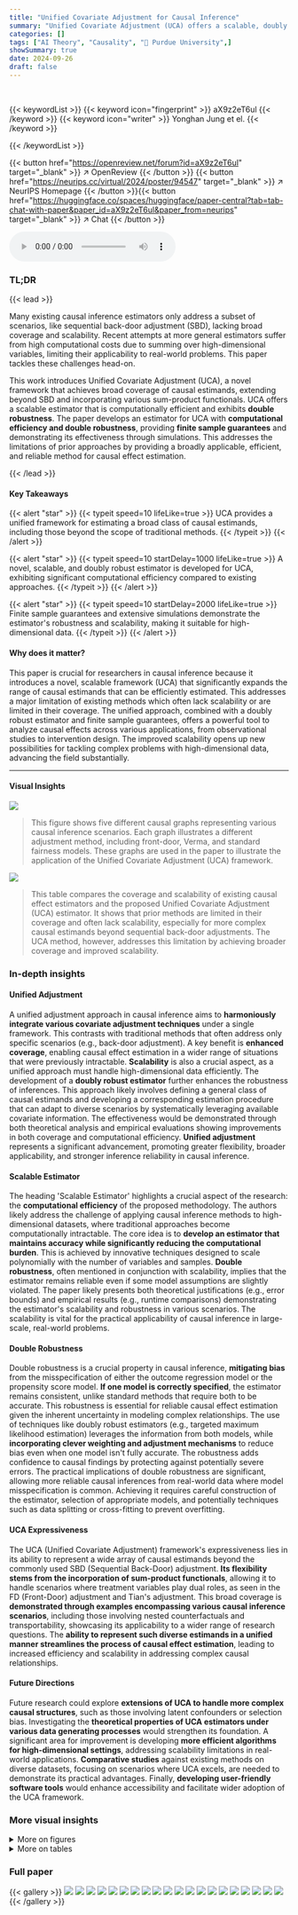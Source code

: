 ```yaml
---
title: "Unified Covariate Adjustment for Causal Inference"
summary: "Unified Covariate Adjustment (UCA) offers a scalable, doubly robust estimator for a wide array of causal estimands beyond standard methods."
categories: []
tags: ["AI Theory", "Causality", "🏢 Purdue University",]
showSummary: true
date: 2024-09-26
draft: false
---
```


<br>

{{< keywordList >}}
{{< keyword icon="fingerprint" >}} aX9z2eT6ul {{< /keyword >}}
{{< keyword icon="writer" >}} Yonghan Jung et el. {{< /keyword >}}
 
{{< /keywordList >}}

{{< button href="https://openreview.net/forum?id=aX9z2eT6ul" target="_blank" >}}
↗ OpenReview
{{< /button >}}
{{< button href="https://neurips.cc/virtual/2024/poster/94547" target="_blank" >}}
↗ NeurIPS Homepage
{{< /button >}}{{< button href="https://huggingface.co/spaces/huggingface/paper-central?tab=tab-chat-with-paper&paper_id=aX9z2eT6ul&paper_from=neurips" target="_blank" >}}
↗ Chat
{{< /button >}}



<audio controls>
    <source src="https://ai-paper-reviewer.com/aX9z2eT6ul/podcast.wav" type="audio/wav">
    Your browser does not support the audio element.
</audio>


### TL;DR


{{< lead >}}

Many existing causal inference estimators only address a subset of scenarios, like sequential back-door adjustment (SBD), lacking broad coverage and scalability.  Recent attempts at more general estimators suffer from high computational costs due to summing over high-dimensional variables, limiting their applicability to real-world problems. This paper tackles these challenges head-on.

This work introduces Unified Covariate Adjustment (UCA), a novel framework that achieves broad coverage of causal estimands, extending beyond SBD and incorporating various sum-product functionals. UCA offers a scalable estimator that is computationally efficient and exhibits **double robustness**. The paper develops an estimator for UCA with **computational efficiency and double robustness**, providing **finite sample guarantees** and demonstrating its effectiveness through simulations. This addresses the limitations of prior approaches by providing a broadly applicable, efficient, and reliable method for causal effect estimation.

{{< /lead >}}


#### Key Takeaways

{{< alert "star" >}}
{{< typeit speed=10 lifeLike=true >}} UCA provides a unified framework for estimating a broad class of causal estimands, including those beyond the scope of traditional methods. {{< /typeit >}}
{{< /alert >}}

{{< alert "star" >}}
{{< typeit speed=10 startDelay=1000 lifeLike=true >}} A novel, scalable, and doubly robust estimator is developed for UCA, exhibiting significant computational efficiency compared to existing approaches. {{< /typeit >}}
{{< /alert >}}

{{< alert "star" >}}
{{< typeit speed=10 startDelay=2000 lifeLike=true >}} Finite sample guarantees and extensive simulations demonstrate the estimator's robustness and scalability, making it suitable for high-dimensional data. {{< /typeit >}}
{{< /alert >}}

#### Why does it matter?
This paper is crucial for researchers in causal inference because it introduces a novel, scalable framework (UCA) that significantly expands the range of causal estimands that can be efficiently estimated.  This addresses a major limitation of existing methods which often lack scalability or are limited in their coverage. The unified approach, combined with a doubly robust estimator and finite sample guarantees, offers a powerful tool to analyze causal effects across various applications, from observational studies to intervention design. The improved scalability opens up new possibilities for tackling complex problems with high-dimensional data, advancing the field substantially.

------
#### Visual Insights



![](https://ai-paper-reviewer.com/aX9z2eT6ul/figures_2_1.jpg)

> This figure shows five different causal graphs representing various causal inference scenarios. Each graph illustrates a different adjustment method, including front-door, Verma, and standard fairness models. These graphs are used in the paper to illustrate the application of the Unified Covariate Adjustment (UCA) framework.





![](https://ai-paper-reviewer.com/aX9z2eT6ul/tables_1_1.jpg)

> This table compares the coverage and scalability of existing causal effect estimators and the proposed Unified Covariate Adjustment (UCA) estimator.  It shows that prior methods are limited in their coverage and often lack scalability, especially for more complex causal estimands beyond sequential back-door adjustments. The UCA method, however, addresses this limitation by achieving broader coverage and improved scalability.





### In-depth insights


#### Unified Adjustment
A unified adjustment approach in causal inference aims to **harmoniously integrate various covariate adjustment techniques** under a single framework.  This contrasts with traditional methods that often address only specific scenarios (e.g., back-door adjustment).  A key benefit is **enhanced coverage**, enabling causal effect estimation in a wider range of situations that were previously intractable.  **Scalability** is also a crucial aspect, as a unified approach must handle high-dimensional data efficiently.  The development of a **doubly robust estimator** further enhances the robustness of inferences.  This approach likely involves defining a general class of causal estimands and developing a corresponding estimation procedure that can adapt to diverse scenarios by systematically leveraging available covariate information.  The effectiveness would be demonstrated through both theoretical analysis and empirical evaluations showing improvements in both coverage and computational efficiency.  **Unified adjustment** represents a significant advancement, promoting greater flexibility, broader applicability, and stronger inference reliability in causal inference.

#### Scalable Estimator
The heading 'Scalable Estimator' highlights a crucial aspect of the research: the **computational efficiency** of the proposed methodology.  The authors likely address the challenge of applying causal inference methods to high-dimensional datasets, where traditional approaches become computationally intractable.  The core idea is to **develop an estimator that maintains accuracy while significantly reducing the computational burden**. This is achieved by innovative techniques designed to scale polynomially with the number of variables and samples.  **Double robustness**, often mentioned in conjunction with scalability, implies that the estimator remains reliable even if some model assumptions are slightly violated. The paper likely presents both theoretical justifications (e.g., error bounds) and empirical results (e.g., runtime comparisons) demonstrating the estimator's scalability and robustness in various scenarios. The scalability is vital for the practical applicability of causal inference in large-scale, real-world problems.

#### Double Robustness
Double robustness is a crucial property in causal inference, **mitigating bias** from the misspecification of either the outcome regression model or the propensity score model.  **If one model is correctly specified**, the estimator remains consistent, unlike standard methods that require both to be accurate. This robustness is essential for reliable causal effect estimation given the inherent uncertainty in modeling complex relationships.  The use of techniques like doubly robust estimators (e.g., targeted maximum likelihood estimation) leverages the information from both models, while **incorporating clever weighting and adjustment mechanisms** to reduce bias even when one model isn't fully accurate. The robustness adds confidence to causal findings by protecting against potentially severe errors. The practical implications of double robustness are significant, allowing more reliable causal inferences from real-world data where model misspecification is common. Achieving it requires careful construction of the estimator, selection of appropriate models, and potentially techniques such as data splitting or cross-fitting to prevent overfitting.

#### UCA Expressiveness
The UCA (Unified Covariate Adjustment) framework's expressiveness lies in its ability to represent a wide array of causal estimands beyond the commonly used SBD (Sequential Back-Door) adjustment.  **Its flexibility stems from the incorporation of sum-product functionals**, allowing it to handle scenarios where treatment variables play dual roles, as seen in the FD (Front-Door) adjustment and Tian's adjustment. This broad coverage is **demonstrated through examples encompassing various causal inference scenarios**, including those involving nested counterfactuals and transportability, showcasing its applicability to a wider range of research questions. The **ability to represent such diverse estimands in a unified manner streamlines the process of causal effect estimation**, leading to increased efficiency and scalability in addressing complex causal relationships.

#### Future Directions
Future research could explore **extensions of UCA to handle more complex causal structures**, such as those involving latent confounders or selection bias.  Investigating the **theoretical properties of UCA estimators under various data generating processes** would strengthen its foundation.  A significant area for improvement is developing **more efficient algorithms for high-dimensional settings**, addressing scalability limitations in real-world applications.  **Comparative studies** against existing methods on diverse datasets, focusing on scenarios where UCA excels, are needed to demonstrate its practical advantages. Finally,  **developing user-friendly software tools** would enhance accessibility and facilitate wider adoption of the UCA framework.


### More visual insights

<details>
<summary>More on figures
</summary>


![](https://ai-paper-reviewer.com/aX9z2eT6ul/figures_9_1.jpg)

> This figure compares the performance of the proposed DML-UCA estimator against existing methods for three different causal estimands: Front-Door, Verma's equation and Jung's equation.  The top row shows running time as the dimension of summed variables increases, demonstrating DML-UCA's scalability. The bottom row presents the average absolute error (AAE) as a function of sample size, highlighting DML-UCA's robustness and faster convergence.


![](https://ai-paper-reviewer.com/aX9z2eT6ul/figures_23_1.jpg)

> This figure shows five different causal graphs representing various scenarios in causal inference.  (a) illustrates the front-door adjustment, where the treatment affects an intermediate variable which then influences the outcome.  (b) demonstrates Verma's equation, showcasing a more complex scenario with multiple intermediate variables. (c) depicts the 'Napkin' example, highlighting a situation where the causal effect cannot be expressed as a simple sum-product. (d) presents a standard fairness model,  exhibiting the influence of a protected attribute (X) on the outcome (Y) through a mediator (W), involving confounding.  Finally, (e) shows an additional graph from prior work.


![](https://ai-paper-reviewer.com/aX9z2eT6ul/figures_35_1.jpg)

> This figure compares the performance of the proposed DML-UCA estimator against existing methods for various causal estimands (Front-Door, Verma, and Jung's equation). The top row shows the running time of each estimator as the dimension of summed variables increases, demonstrating DML-UCA's scalability. The bottom row displays the average absolute error (AAE) of each estimator as the sample size increases, highlighting DML-UCA's robustness and faster convergence.


</details>




<details>
<summary>More on tables
</summary>


![](https://ai-paper-reviewer.com/aX9z2eT6ul/tables_7_1.jpg)
> This table compares the computational complexities of various estimators for different causal estimands.  It breaks down the complexity based on the number of samples (nmax), the number of variables (m), and the time it takes to learn nuisance parameters (T(m, nmax, K)).  The table highlights the scalability of the proposed DML-UCA estimator, showing its superior efficiency compared to existing methods, particularly for high-dimensional settings.

![](https://ai-paper-reviewer.com/aX9z2eT6ul/tables_29_1.jpg)
> This table compares the computational complexities of various causal effect estimators across different functional classes (BD/SBD, FD, Tian's, UCA, obsID, gID).  It highlights the scalability (or lack thereof) of existing methods and introduces the DML-UCA estimator as a scalable and efficient alternative, especially for functionals beyond the standard BD/SBD.

![](https://ai-paper-reviewer.com/aX9z2eT6ul/tables_32_1.jpg)
> This table compares the time complexities of various estimators for different causal estimands (BD/SBD, FD, Tian's, UCA, obsID, gID).  It highlights the computational efficiency of the proposed DML-UCA estimator, particularly when compared to existing methods for estimands beyond simple back-door adjustments. The table also shows the impact of the number of samples, variables, and the complexity of learning nuisance parameters on the overall runtime.

</details>




### Full paper

{{< gallery >}}
<img src="https://ai-paper-reviewer.com/aX9z2eT6ul/1.png" class="grid-w50 md:grid-w33 xl:grid-w25" />
<img src="https://ai-paper-reviewer.com/aX9z2eT6ul/2.png" class="grid-w50 md:grid-w33 xl:grid-w25" />
<img src="https://ai-paper-reviewer.com/aX9z2eT6ul/3.png" class="grid-w50 md:grid-w33 xl:grid-w25" />
<img src="https://ai-paper-reviewer.com/aX9z2eT6ul/4.png" class="grid-w50 md:grid-w33 xl:grid-w25" />
<img src="https://ai-paper-reviewer.com/aX9z2eT6ul/5.png" class="grid-w50 md:grid-w33 xl:grid-w25" />
<img src="https://ai-paper-reviewer.com/aX9z2eT6ul/6.png" class="grid-w50 md:grid-w33 xl:grid-w25" />
<img src="https://ai-paper-reviewer.com/aX9z2eT6ul/7.png" class="grid-w50 md:grid-w33 xl:grid-w25" />
<img src="https://ai-paper-reviewer.com/aX9z2eT6ul/8.png" class="grid-w50 md:grid-w33 xl:grid-w25" />
<img src="https://ai-paper-reviewer.com/aX9z2eT6ul/9.png" class="grid-w50 md:grid-w33 xl:grid-w25" />
<img src="https://ai-paper-reviewer.com/aX9z2eT6ul/10.png" class="grid-w50 md:grid-w33 xl:grid-w25" />
<img src="https://ai-paper-reviewer.com/aX9z2eT6ul/11.png" class="grid-w50 md:grid-w33 xl:grid-w25" />
<img src="https://ai-paper-reviewer.com/aX9z2eT6ul/12.png" class="grid-w50 md:grid-w33 xl:grid-w25" />
<img src="https://ai-paper-reviewer.com/aX9z2eT6ul/13.png" class="grid-w50 md:grid-w33 xl:grid-w25" />
<img src="https://ai-paper-reviewer.com/aX9z2eT6ul/14.png" class="grid-w50 md:grid-w33 xl:grid-w25" />
<img src="https://ai-paper-reviewer.com/aX9z2eT6ul/15.png" class="grid-w50 md:grid-w33 xl:grid-w25" />
<img src="https://ai-paper-reviewer.com/aX9z2eT6ul/16.png" class="grid-w50 md:grid-w33 xl:grid-w25" />
<img src="https://ai-paper-reviewer.com/aX9z2eT6ul/17.png" class="grid-w50 md:grid-w33 xl:grid-w25" />
<img src="https://ai-paper-reviewer.com/aX9z2eT6ul/18.png" class="grid-w50 md:grid-w33 xl:grid-w25" />
<img src="https://ai-paper-reviewer.com/aX9z2eT6ul/19.png" class="grid-w50 md:grid-w33 xl:grid-w25" />
<img src="https://ai-paper-reviewer.com/aX9z2eT6ul/20.png" class="grid-w50 md:grid-w33 xl:grid-w25" />
{{< /gallery >}}